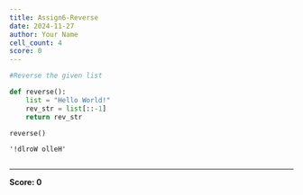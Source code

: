 ```yaml
---
title: Assign6-Reverse
date: 2024-11-27
author: Your Name
cell_count: 4
score: 0
---
```


```python
#Reverse the given list
```


```python
def reverse():
    list = "Hello World!"
    rev_str = list[::-1]
    return rev_str
```


```python
reverse()
```




    '!dlroW olleH'




```python

```


---
**Score: 0**
